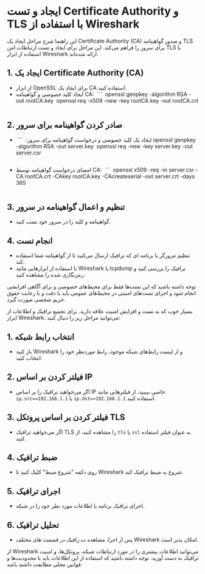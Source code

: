 
# ایجاد و تست Certificate Authority و TLS با استفاده از Wireshark

این راهنما شرح مراحل ایجاد یک Certificate Authority (CA) و صدور گواهینامه TLS برای سرور را فراهم می‌کند. این مراحل برای ایجاد و تست ارتباطات امن TLS با استفاده از ابزار Wireshark ارائه شده‌اند.

## 1. ایجاد یک Certificate Authority (CA)

- از ابزار OpenSSL برای ایجاد یک CA استفاده کنید.
- ایجاد کلید خصوصی و گواهینامه CA:
‏  ```
‏  openssl genpkey -algorithm RSA -out rootCA.key
‏  openssl req -x509 -new -key rootCA.key -out rootCA.crt
  ```

## 2. صادر کردن گواهینامه برای سرور

- ایجاد یک کلید خصوصی و درخواست گواهینامه برای سرور:
‏  ```
‏  openssl genpkey -algorithm RSA -out server.key
‏  openssl req -new -key server.key -out server.csr
  ```
- امضای درخواست گواهینامه توسط CA:
‏  ```
‏  openssl x509 -req -in server.csr -CA rootCA.crt -CAkey rootCA.key -CAcreateserial -out server.crt -days 365
  ```

## 3. تنظیم و اعمال گواهینامه در سرور

- گواهینامه و کلید را در سرور خود نصب کنید.

## 4. انجام تست

- تنظیم مرورگر یا برنامه ای که ترافیک ارسال می‌کنید تا از گواهینامه شما استفاده کند.
- با استفاده از ابزارهایی مانند Wireshark یا tcpdump ترافیک را بررسی کنید و رمزنگاری شده را مشاهده کنید.

توجه داشته باشید که این تست‌ها فقط برای محیط‌های خصوصی و برای آگاهی افزایشی انجام شود و اجرای تست‌های امنیتی در محیط‌های عمومی باید با دقت و با رعایت حقوق حریم شخصی صورت گیرد.

بسیار خوب که به تست و افزایش امنیت علاقه دارید. برای تجمیع ترافیک و اطلاعات از ابزار Wireshark، می‌توانید مراحل زیر را دنبال کنید:

## 1. انتخاب رابط شبکه

- باز کنید Wireshark و از لیست رابط‌های شبکه موجود، رابط موردنظر خود را انتخاب کنید.

## 2. فیلتر کردن بر اساس IP

- اگر می‌خواهید ترافیک را بر اساس IP خاصی ببینید، از فیلترهایی مانند `ip.src==192.168.1.1` یا `ip.dst==192.168.1.1` استفاده کنید.

## 3. فیلتر کردن بر اساس پروتکل TLS

- اگر می‌خواهید ترافیک TLS را مشاهده کنید، از `tls` یا `ssl` به عنوان فیلتر استفاده کنید.

## 4. ضبط ترافیک

- روی دکمه "شروع ضبط" کلیک کنید تا Wireshark شروع به ضبط ترافیک کند.

## 5. اجرای ترافیک

- اجرای ترافیک برنامه یا اطلاعات مورد نظر خود را در شبکه.

## 6. تحلیل ترافیک

- پس از اجرا، مشاهده ت رافیک در قسمت های مختلف Wireshark امکان پذیر است.

از Wireshark می‌توانید اطلاعات بیشتری را در مورد ارتباطات شبکه، پروتکل‌ها، و امنیت ترافیک به دست آورید. توجه داشته باشید که استفاده از این اطلاعات باید با محدودیت‌ها و قوانین محلی مطابقت داشته باشد.
